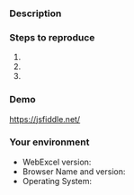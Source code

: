 ### Description
<!--- Tell us what happens and what should happen -->

### Steps to reproduce
<!--- Provide steps to reproduce this issue -->
1.
2.
3.

### Demo
<!--- Provide a link to a live example on JSFiddle or Codepen or fill the following demo with your settings -->
https://jsfiddle.net/

### Your environment
* WebExcel version:
* Browser Name and version:
* Operating System:

